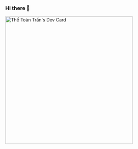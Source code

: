 ### Hi there 👋

<!--
**tranthetoan7501/tranthetoan7501** is a ✨ _special_ ✨ repository because its `README.md` (this file) appears on your GitHub profile.

Here are some ideas to get you started:

- 🔭 I’m currently working on ...
- 🌱 I’m currently learning ...
- 👯 I’m looking to collaborate on ...
- 🤔 I’m looking for help with ...
- 💬 Ask me about ...
- 📫 How to reach me: ...
- 😄 Pronouns: ...
- ⚡ Fun fact: ...
-->
<a href="https://app.daily.dev/TheToan"><img src="https://api.daily.dev/devcards/52a4fb3852764459a176faf3f461334c.png?r=gq7" width="400" alt="Thế Toàn Trần's Dev Card"/></a>
